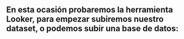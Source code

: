 
## En esta ocasión probaremos la herramienta Looker, para empezar subiremos nuestro dataset, o podemos subir una base de datos:
